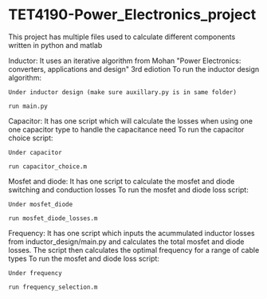 # TET4190-Power_Electronics_project



This project has multiple files used to calculate different components written in python and matlab


Inductor:
It uses an iterative algorithm from Mohan "Power Electronics: converters, applications and design" 3rd ediotion
To run the inductor design algorithm:

    Under inductor design (make sure auxillary.py is in same folder)
 
    run main.py
  
  
Capacitor:
It has one script which will calculate the losses when using one one capacitor type to handle the capacitance need
To run the capacitor choice script:

    Under capacitor
  
    run capacitor_choice.m
  
  
Mosfet and diode:
It has one script to calculate the mosfet and diode switching and conduction losses
To run the mosfet and diode loss script:

    Under mosfet_diode
  
    run mosfet_diode_losses.m  
  
Frequency:
It has one script which inputs the acummulated inductor losses from inductor_design/main.py and calculates the total mosfet and diode losses. The script then calculates the optimal frequency for a range of cable types
To run the mosfet and diode loss script:

    Under frequency
  
    run frequency_selection.m 
    
    
